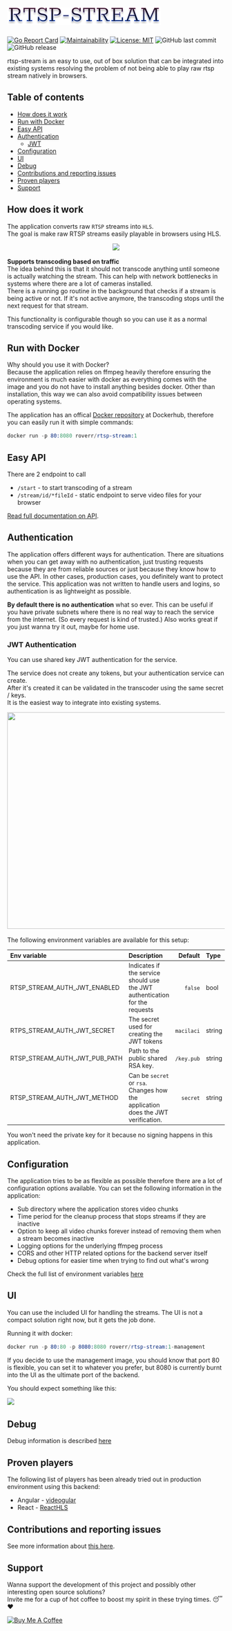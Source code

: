 # <img src="./rtsp-stream.png"/>

[![Go Report Card](https://goreportcard.com/badge/github.com/Roverr/rtsp-stream)](https://goreportcard.com/report/github.com/Roverr/rtsp-stream)
 [![Maintainability](https://api.codeclimate.com/v1/badges/202152e83296250ab527/maintainability)](https://codeclimate.com/github/Roverr/rtsp-stream/maintainability)
 [![License: MIT](https://img.shields.io/badge/License-MIT-yellow.svg)](https://opensource.org/licenses/MIT)
 ![GitHub last commit](https://img.shields.io/github/last-commit/Roverr/rtsp-stream.svg)
 ![GitHub release](https://img.shields.io/github/release/Roverr/rtsp-stream.svg)

rtsp-stream is an easy to use, out of box solution that can be integrated into existing systems resolving the problem of not being able to play raw rtsp stream natively in browsers. 

## Table of contents
* [How does it work](#how-does-it-work)
* [Run with Docker](#run-with-docker)
* [Easy API](#easy-api)
* [Authentication](#authentication)
    * [JWT](#jwt-authentication)
* [Configuration](#configuration)
* [UI](#ui)
* [Debug](#debug)
* [Contributions and reporting issues](#contributions-and-reporting-issues)
* [Proven players](#proven-players)
* [Support](#support)

## How does it work

The application converts raw `RTSP` streams into `HLS`.<br/>
The goal is make raw RTSP streams easily playable in browsers using HLS.

<p align="center">
  <img src="https://i.imgur.com/02X4uCX.png">
</p>

**Supports transcoding based on traffic**<br/>
The idea behind this is that it should not transcode anything until someone is actually watching the stream. This can help with network bottlenecks in systems where there are a lot of cameras installed.<br/>
There is a running go routine in the background that checks if a stream is being active or not. If it's not active anymore, the transcoding stops until the next request for that stream.

This functionality is configurable though so you can use it as a normal transcoding service if you would like.

## Run with Docker

Why should you use it with Docker?<br/>
Because the application relies on ffmpeg heavily therefore ensuring the environment is much easier with docker as everything comes with the image and you do not have to install anything besides docker. Other than installation, this way we can also avoid compatibility issues between operating systems.

The application has an offical [Docker repository](https://hub.docker.com/r/roverr/rtsp-stream/) at Dockerhub, therefore you can easily run it with simple commands:

```s
docker run -p 80:8080 roverr/rtsp-stream:1
```
## Easy API

There are 2 endpoint to call
* `/start` - to start transcoding of a stream
* `/stream/id/*fileId` - static endpoint to serve video files for your browser

[Read full documentation on API](docs/api/README.md).

## Authentication

The application offers different ways for authentication. There are situations when you can get away with no authentication, just
trusting requests because they are from reliable sources or just because they know how to use the API. In other cases, production cases, you definitely
want to protect the service. This application was not written to handle users and logins, so authentication is as lightweight as possible.

**By default there is no authentication** what so ever. This can be useful if you have private subnets
where there is no real way to reach the service from the internet. (So every request is kind of trusted.) Also works great
if you just wanna try it out, maybe for home use.


### JWT Authentication

You can use shared key JWT authentication for the service.

The service does not create any tokens, but your authentication service can create.<br/>
After it's created it can be validated in the transcoder using the same secret / keys.<br/>
It is the easiest way to integrate into existing systems.

<p align="center">
  <img width="600" height="500" src="https://i.imgur.com/j2dfmzf.png"/>
</p>

The following environment variables are available for this setup:

| Env variable | Description | Default | Type |
| :---        |    :----   |          ---: | :--- |
| RTSP_STREAM_AUTH_JWT_ENABLED | Indicates if the service should use the JWT authentication for the requests | `false` | bool |
| RTPS_STREAM_AUTH_JWT_SECRET | The secret used for creating the JWT tokens | `macilaci` | string |
| RTSP_STREAM_AUTH_JWT_PUB_PATH | Path to the public shared RSA key.| `/key.pub` | string |
| RTSP_STREAM_AUTH_JWT_METHOD | Can be `secret` or `rsa`. Changes how the application does the JWT verification.| `secret` | string |

You won't need the private key for it because no signing happens in this application.

## Configuration

The application tries to be as flexible as possible therefore there are a lot of configuration options available.
You can set the following information in the application:
* Sub directory where the application stores video chunks
* Time period for the cleanup process that stops streams if they are inactive
* Option to keep all video chunks forever instead of removing them when a stream becomes inactive
* Logging options for the underlying ffmpeg process
* CORS and other HTTP related options for the backend server itself
* Debug options for easier time when trying to find out what's wrong

Check the full list of environment variables [here](docs/configuration/README.md)

## UI

You can use the included UI for handling the streams. The UI is not a compact solution right now, but it gets the job done.

Running it with docker:

```s
docker run -p 80:80 -p 8080:8080 roverr/rtsp-stream:1-management
```

If you decide to use the management image, you should know that port 80 is flexible, you can set it to whatever you prefer, but 8080 is currently burnt into the UI as the ultimate port of the backend.

You should expect something like this:


<img src="./ui.gif"/>


## Debug

Debug information is described [here](docs/debugging/README.md)

## Proven players
The following list of players has been already tried out in production environment using this backend:

* Angular - [videogular](http://www.videogular.com/)
* React - [ReactHLS](https://github.com/foxford/react-hls)

## Contributions and reporting issues

See more information about [this here](docs/contribution/README.md).

## Support

Wanna support the development of this project and possibly other interesting open source solutions?<br/>
Invite me for a cup of hot coffee to boost my spirit in these trying times. :sleeping: :heart:
 
<a href="https://www.buymeacoffee.com/li7JPgf" target="_blank"><img src="https://cdn.buymeacoffee.com/buttons/lato-blue.png" alt="Buy Me A Coffee" style="height: 51px !important;width: 217px !important;" ></a>
